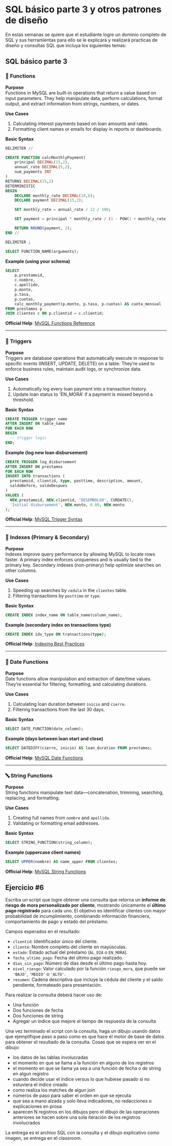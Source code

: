 # SQL básico parte 3 y otros patrones de diseño

En estas semanas se quiere que el estudiante logre un dominio completo de SQL y sus herramientas para ello se le explicará y realizará practicas de diseño y consultas SQL que incluya los siguientes temas:


## SQL básico parte 3

### 🔧 Functions

**Purpose**  
Functions in MySQL are built-in operations that return a value based on input parameters. They help manipulate data, perform calculations, format output, and extract information from strings, numbers, or dates.

**Use Cases**  
1. Calculating interest payments based on loan amounts and rates.  
2. Formatting client names or emails for display in reports or dashboards.

**Basic Syntax**  
```sql
DELIMITER //

CREATE FUNCTION calcMonthlyPayment(
    principal DECIMAL(15,2),
    annual_rate DECIMAL(5,2),
    num_payments INT
)
RETURNS DECIMAL(15,2)
DETERMINISTIC
BEGIN
    DECLARE monthly_rate DECIMAL(10,6);
    DECLARE payment DECIMAL(15,2);

    SET monthly_rate = annual_rate / 12 / 100;

    SET payment = principal * monthly_rate / (1 - POW(1 + monthly_rate, -num_payments));

    RETURN ROUND(payment, 2);
END //

DELIMITER ;
```

```sql
SELECT FUNCTION_NAME(arguments);
```

**Example (using your schema)**  
```sql
SELECT 
    p.prestamoid,
    c.nombre,
    c.apellido,
    p.monto,
    p.tasa,
    p.cuotas,
    calc_monthly_payment(p.monto, p.tasa, p.cuotas) AS cuota_mensual
FROM prestamos p
JOIN clientes c ON p.clientid = c.clientid;
```

**Official Help**: [MySQL Functions Reference](https://www.w3schools.com/mysql/mysql_ref_functions.asp)

---

### 🔁 Triggers

**Purpose**  
Triggers are database operations that automatically execute in response to specific events (INSERT, UPDATE, DELETE) on a table. They’re used to enforce business rules, maintain audit logs, or synchronize data.

**Use Cases**  
1. Automatically log every loan payment into a transaction history.  
2. Update loan status to 'EN_MORA' if a payment is missed beyond a threshold.

**Basic Syntax**  
```sql
CREATE TRIGGER trigger_name
AFTER INSERT ON table_name
FOR EACH ROW
BEGIN
  -- trigger logic
END;
```

**Example (log new loan disbursement)**  
```sql
CREATE TRIGGER log_disbursement
AFTER INSERT ON prestamos
FOR EACH ROW
INSERT INTO transactions (
  prestamoid, clientid, type, posttime, description, amount,
  saldoBefore, saldoDespues
)
VALUES (
  NEW.prestamoid, NEW.clientid, 'DESEMBOLSO', CURDATE(),
  'Initial disbursement', NEW.monto, 0.00, NEW.monto
);
```

**Official Help**: [MySQL Trigger Syntax](https://dev.mysql.com/doc/refman/8.4/en/triggers.html)

---

### 🧩 Indexes (Primary & Secondary)

**Purpose**  
Indexes improve query performance by allowing MySQL to locate rows faster. A primary index enforces uniqueness and is usually tied to the primary key. Secondary indexes (non-primary) help optimize searches on other columns.

**Use Cases**  
1. Speeding up searches by `cedula` in the `clientes` table.  
2. Filtering transactions by `posttime` or `type`.

**Basic Syntax**  
```sql
CREATE INDEX index_name ON table_name(column_name);
```

**Example (secondary index on transactions type)**  
```sql
CREATE INDEX idx_type ON transactions(type);
```

**Official Help**: [Indexing Best Practices](https://stackoverflow.com/questions/95183/how-does-one-create-an-index-on-the-date-part-of-datetime-field-in-mysql)

---

### 📅 Date Functions

**Purpose**  
Date functions allow manipulation and extraction of date/time values. They’re essential for filtering, formatting, and calculating durations.

**Use Cases**  
1. Calculating loan duration between `inicio` and `cierre`.  
2. Filtering transactions from the last 30 days.

**Basic Syntax**  
```sql
SELECT DATE_FUNCTION(date_column);
```

**Example (days between loan start and close)**  
```sql
SELECT DATEDIFF(cierre, inicio) AS loan_duration FROM prestamos;
```

**Official Help**: [MySQL Date Functions](https://dev.mysql.com/doc/refman/8.4/en/date-and-time-functions.html)

---

### 🔤 String Functions

**Purpose**  
String functions manipulate text data—concatenation, trimming, searching, replacing, and formatting.

**Use Cases**  
1. Creating full names from `nombre` and `apellido`.  
2. Validating or formatting email addresses.

**Basic Syntax**  
```sql
SELECT STRING_FUNCTION(string_column);
```

**Example (uppercase client names)**  
```sql
SELECT UPPER(nombre) AS name_upper FROM clientes;
```

**Official Help**: [MySQL String Functions](https://www.w3schools.com/mysql/mysql_ref_functions.asp)


## Ejercicio #6

Escriba un script que logre obtener una consulta que retorna un **informe de riesgo de mora personalizado por cliente**, mostrando únicamente el **último pago registrado** para cada uno. El objetivo es identificar clientes con mayor probabilidad de incumplimiento, combinando información financiera, comportamiento de pago y estado del préstamo. 

Campos esperados en el resultado: 

- `clientid`: Identificador único del cliente.
- `cliente`: Nombre completo del cliente en mayúsculas.
- `estado`: Estado actual del préstamo (`AL_DIA` o `EN_MORA`).
- `fecha_ultimo_pago`: Fecha del último pago realizado.
- `dias_sin_pago`: Número de días desde el último pago hasta hoy.
- `nivel_riesgo`: Valor calculado por la función `riesgo_mora`, que puede ser `'BAJO'`, `'MEDIO'` o `'ALTO'`.
- `resumen`: Cadena descriptiva que incluye la cédula del cliente y el saldo pendiente, formateado para presentación.

Para realizar la consulta deberá hacer uso de: 

- Una función
- Dos funciones de fecha
- Dos funciones de string
- Agregar un índice que mejore el tiempo de respuesta de la consulta

Una vez terminado el script con la consulta, haga un dibujo usando datos que ejemplifique paso a paso como es que hace el motor de base de datos para obtener el resultado de la consulta. Cosas que se espera ver en el dibujo:  

- los datos de las tablas involucradas
- el momento en que se llama a la función en alguno de los registros 
- el momento en que se llama ya sea a una función de fecha o de string en algun registro 
- cuando decide usar el índice versus lo que hubiese pasado si no estuviera el índice creado 
- como realiza los matches de algun join  
- números de paso para saber el orden en que se ejecuta 
- que sea a mano alzada y solo lleva indicadores, no redacciones o explicaciones en prosa 
- aparecen N registros en los dibujos pero el dibujo de las operaciones anteriores se hacen sobre una sola iteración de los registros involucrados

La entrega es el archivo SQL con la consulta y el dibujo explicativo como imagen, se entrega en el classroom. 

